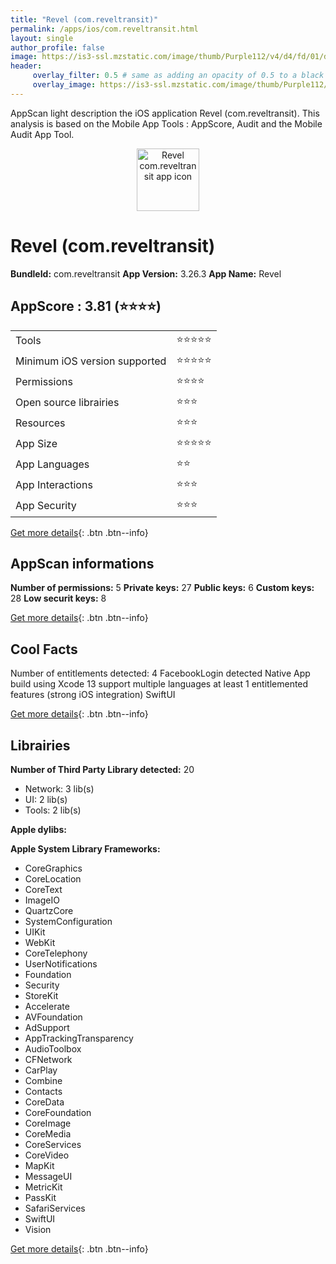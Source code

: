 ```yaml
---
title: "Revel (com.reveltransit)"
permalink: /apps/ios/com.reveltransit.html
layout: single
author_profile: false
image: https://is3-ssl.mzstatic.com/image/thumb/Purple112/v4/d4/fd/01/d4fd0180-37f6-6b1f-ac6d-1139392967c5/AppIcon-0-1x_U007emarketing-0-5-0-85-220.png/512x512bb.jpg
header: 
     overlay_filter: 0.5 # same as adding an opacity of 0.5 to a black background
     overlay_image: https://is3-ssl.mzstatic.com/image/thumb/Purple112/v4/d4/fd/01/d4fd0180-37f6-6b1f-ac6d-1139392967c5/AppIcon-0-1x_U007emarketing-0-5-0-85-220.png/512x512bb.jpg
---
```

AppScan light description the iOS application Revel (com.reveltransit). This analysis is based on the Mobile App Tools : AppScore, Audit and the Mobile Audit App Tool.

  
  
<div style="text-align: center;"><img src="https://is3-ssl.mzstatic.com/image/thumb/Purple112/v4/d4/fd/01/d4fd0180-37f6-6b1f-ac6d-1139392967c5/AppIcon-0-1x_U007emarketing-0-5-0-85-220.png/512x512bb.jpg" width="100" height="100" alt="Revel com.reveltransit app icon"></div>  
  
# Revel (com.reveltransit)

**BundleId:** com.reveltransit
**App Version:** 3.26.3
**App Name:** Revel


## AppScore : 3.81 (⭐️⭐️⭐️⭐️) 

<table>
<tr><td> Tools </td><td> ⭐️⭐️⭐️⭐️⭐️ </td></tr>
<tr><td> Minimum iOS version supported </td><td> ⭐️⭐️⭐️⭐️⭐️ </td></tr>
<tr><td> Permissions </td><td> ⭐️⭐️⭐️⭐️ </td></tr>
<tr><td> Open source librairies </td><td> ⭐️⭐️⭐️ </td></tr>
<tr><td> Resources </td><td> ⭐️⭐️⭐️ </td></tr>
<tr><td> App Size </td><td> ⭐️⭐️⭐️⭐️⭐️ </td></tr>
<tr><td> App Languages </td><td> ⭐️⭐️ </td></tr>
<tr><td> App Interactions </td><td> ⭐️⭐️⭐️ </td></tr>
<tr><td> App Security </td><td> ⭐️⭐️⭐️ </td></tr>
</table>

[Get more details](/pricing.html){: .btn .btn--info}  
  
## AppScan informations 

**Number of permissions:** 5
**Private keys:** 27
**Public keys:** 6
**Custom keys:** 28
**Low securit keys:** 8
  
[Get more details](/pricing.html){: .btn .btn--info}

## Cool Facts

Number of entitlements detected: 4
FacebookLogin detected
Native App
build using Xcode 13
support multiple languages
at least 1 entitlemented features (strong iOS integration)
SwiftUI
  
[Get more details](/pricing.html){: .btn .btn--info}

## Librairies 
**Number of Third Party Library detected:** 20
- Network: 3 lib(s)
- UI: 2 lib(s)
- Tools: 2 lib(s)

**Apple dylibs:**


**Apple System Library Frameworks:**
- CoreGraphics
- CoreLocation
- CoreText
- ImageIO
- QuartzCore
- SystemConfiguration
- UIKit
- WebKit
- CoreTelephony
- UserNotifications
- Foundation
- Security
- StoreKit
- Accelerate
- AVFoundation
- AdSupport
- AppTrackingTransparency
- AudioToolbox
- CFNetwork
- CarPlay
- Combine
- Contacts
- CoreData
- CoreFoundation
- CoreImage
- CoreMedia
- CoreServices
- CoreVideo
- MapKit
- MessageUI
- MetricKit
- PassKit
- SafariServices
- SwiftUI
- Vision


  
[Get more details](/pricing.html){: .btn .btn--info}

